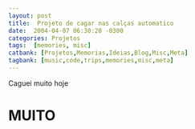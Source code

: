 ```yaml
---
layout: post
title:  Projeto de cagar nas calças automatico
date:  2004-04-07 06:30:20 -0300
categories: Projetos
tags:  [memories, misc]
catbank: [Projetos,Memorias,Ideias,Blog,Misc,Meta]
tagbank: [music,code,trips,memories,misc,meta]
---
```


Caguei muito hoje
# MUITO


